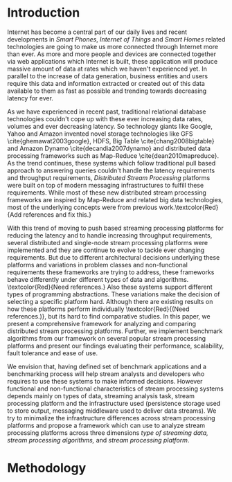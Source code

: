 # Introduction

Internet has become a central part of our daily lives and recent developments in
*Smart Phones*, *Internet of Things* and *Smart Homes* related technologies are going to make us more connected through Internet more than ever. As more and more people and devices are connected together via web applications which Internet is built, these application will produce massive amount of data at rates which we haven't experienced yet. In parallel to the increase of data generation, business entities and users require this data and information extracted or created out of this data available to them as fast as possible and trending towards decreasing latency for ever.

As we have experienced in recent past, traditional relational database technologies couldn't cope up with these ever increasing data rates, volumes and ever decreasing latency. So technology giants like Google, Yahoo and Amazon invented  novel storage technologies like GFS \cite{ghemawat2003google}, HDFS, Big Table \cite{chang2008bigtable} and Amazon Dynamo \cite{decandia2007dynamo} and distributed data processing frameworks such as Map-Reduce \cite{dean2010mapreduce}. As the trend continues, these systems which follow traditional pull based approach to answering queries couldn't handle the latency requirements and throughput requirements, *Distributed Stream Processing* platforms were built on top of modern messaging infrastructures to fulfill these requirements. While most of these new distributed stream processing frameworks are inspired by Map-Reduce and related big data technologies, most of the underlying concepts were from previous work.\textcolor{Red}{Add references and fix this.}

With this trend of moving to push based streaming processing platforms for reducing the latency and to handle increasing throughput requirements, several distributed and single-node stream processing platforms were implemented and they are continue to evolve to tackle ever changing requirements. But due to different architectural decisions underlying these platforms and variations in problem classes and non-functional requirements these frameworks are trying to address, these frameworks behave differently under different types of data and algorithms. \textcolor{Red}{Need references.} Also these systems support different types of programming abstractions. These variations make the decision of selecting a specific platform hard. Although there are existing results on how these platforms perform individually \textcolor{Red}{(Need references.)}, but its hard to find comparative studies. In this paper, we present a comprehensive framework for analyzing and comparing distributed stream processing platforms. Further, we implement benchmark algorithms from our framework on several popular stream processing platforms and present our findings evaluating their performance, scalability, fault tolerance and ease of use.

We envision that, having defined set of benchmark applications and a benchmarking process will help stream analysts and developers who requires to use these systems to make informed decisions. However functional and non-functional characteristics  of stream processing systems depends mainly on types of data, streaming analysis task, stream processing platform and the infrastructure used (persistence storage used to store output, messaging middleware used to deliver data streams). We try to minimalize the infrastructure differences across stream processing platforms  and propose a framework which can use to analyze stream processing platforms across three dimensions *type of streaming data, stream processing algorithms,* and *stream processing platform*.

# Methodology
